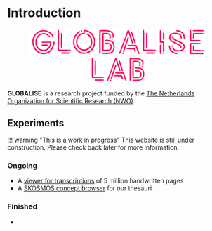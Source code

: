 # Introduction

<!-- ![GLOBALISE G](static/globalise_g.svg) -->
<p style="text-align: center">
<img src="static/globalise.svg" alt="GLOBALISE G" width="80%"/> <br>
<img src="static/globalise_lab.svg" alt="GLOBALISE G" width="25%"/>
</p>




**GLOBALISE** is a research project funded by the [The Netherlands Organization for Scientific Research (NWO)](https://www.nwo.nl/en).

## Experiments

!!! warning "This is a work in progress"
    This website is still under construction. Please check back later for more information.

### Ongoing


- A [viewer for transcriptions](transcriptions.md) of 5 million handwritten pages
- A [SKOSMOS concept browser](https://vocabulary.globalise.dev.diginfra.net/) for our thesauri


### Finished

- 
